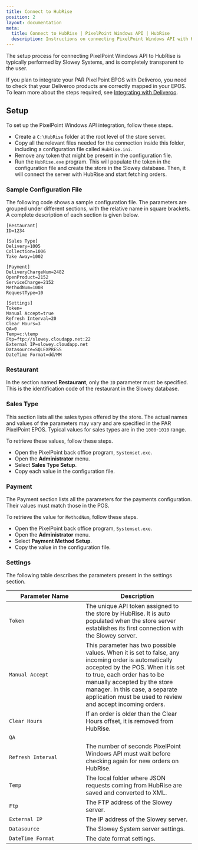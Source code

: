 ```yaml
---
title: Connect to HubRise
position: 2
layout: documentation
meta:
  title: Connect to HubRise | PixelPoint Windows API | HubRise
  description: Instructions on connecting PixelPoint Windows API with HubRise for your EPOS to work with other apps as a cohesive whole. Synchronise your data.
---
```


The setup process for connecting PixelPoint Windows API to HubRise is typically performed by Slowey Systems, and is completely transparent to the user.

If you plan to integrate your PAR PixelPoint EPOS with Deliveroo, you need to check that your Deliveroo products are correctly mapped in your EPOS. To learn more about the steps required, see [Integrating with Deliveroo](/apps/pixelpoint-windows-api/map-ref-codes/#integrating-with-deliveroo).

## Setup

To set up the PixelPoint Windows API integration, follow these steps.

- Create a `C:\HubRise` folder at the root level of the store server.
- Copy all the relevant files needed for the connection inside this folder, including a configuration file called `HubRise.ini`.
- Remove any token that might be present in the configuration file.
- Run the `HubRise.exe` program. This will populate the token in the configuration file and create the store in the Slowey database. Then, it will connect the server with HubRise and start fetching orders.

### Sample Configuration File

The following code shows a sample configuration file. The parameters are grouped under different sections, with the relative name in square brackets. A complete description of each section is given below.

```
[Restaurant]
ID=1234

[Sales Type]
Delivery=1005
Collection=1006
Take Away=1002

[Payment]
DeliveryChargeNum=2482
OpenProduct=2152
ServiceCharge=2152
MethodNum=1008
RequestType=10

[Settings]
Token=
Manual Accept=true
Refresh Interval=20
Clear Hours=3
QA=0
Temp=c:\temp
Ftp=ftp://slowey.cloudapp.net:22
External IP=slowey.cloudapp.net
Datasource=SQLEXPRESS
DateTime Format=dd/MM
```

### Restaurant

In the section named **Restaurant**, only the `ID` parameter must be specified. This is the identification code of the restaurant in the Slowey database.

### Sales Type

This section lists all the sales types offered by the store. The actual names and values of the parameters may vary and are specified in the PAR PixelPoint EPOS. Typical values for sales types are in the `1000`-`1010` range.

To retrieve these values, follow these steps.

- Open the PixelPoint back office program, `Systemset.exe`.
- Open the **Administrator** menu.
- Select **Sales Type Setup**.
- Copy each value in the configuration file.

[comment]: # "Get screenshots from John"

### Payment

The Payment section lists all the parameters for the payments configuration. Their values must match those in the POS.

To retrieve the value for `MethodNum`, follow these steps.

- Open the PixelPoint back office program, `Systemset.exe`.
- Open the **Administrator** menu.
- Select **Payment Method Setup**.
- Copy the value in the configuration file.

[comment]: # "Get screenshots from John"

### Settings

The following table describes the parameters present in the settings section.

| <div style="width:12rem">Parameter Name</div> | Description                                                                                                                                                                                                                                                                                            |
| --------------------------------------------- | ------------------------------------------------------------------------------------------------------------------------------------------------------------------------------------------------------------------------------------------------------------------------------------------------------ |
| `Token`                                       | The unique API token assigned to the store by HubRise. It is auto populated when the store server establishes its first connection with the Slowey server.                                                                                                                                             |
| `Manual Accept`                               | This parameter has two possible values. When it is set to false, any incoming order is automatically accepted by the POS. When it is set to true, each order has to be manually accepted by the store manager. In this case, a separate application must be used to review and accept incoming orders. |
| `Clear Hours`                                 | If an order is older than the Clear Hours offset, it is removed from HubRise.                                                                                                                                                                                                                          |
| `QA`                                          |                                                                                                                                                                                                                                                                                                        |
| `Refresh Interval`                            | The number of seconds PixelPoint Windows API must wait before checking again for new orders on HubRise.                                                                                                                                                                                                |
| `Temp`                                        | The local folder where JSON requests coming from HubRise are saved and converted to XML.                                                                                                                                                                                                               |
| `Ftp`                                         | The FTP address of the Slowey server.                                                                                                                                                                                                                                                                  |
| `External IP`                                 | The IP address of the Slowey server.                                                                                                                                                                                                                                                                   |
| `Datasource`                                  | The Slowey System server settings.                                                                                                                                                                                                                                                                     |
| `DateTime Format`                             | The date format settings.                                                                                                                                                                                                                                                                              |
